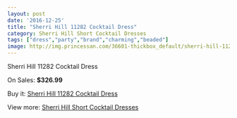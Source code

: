```yaml
---
layout: post
date: '2016-12-25'
title: "Sherri Hill 11282 Cocktail Dress"
category: Sherri Hill Short Cocktail Dresses
tags: ["dress","party","brand","charming","beaded"]
image: http://img.princessan.com/36601-thickbox_default/sherri-hill-11282-cocktail-dress.jpg
---
```

Sherri Hill 11282 Cocktail Dress

On Sales: **$326.99**
<a href="https://www.princessan.com/en/17128-sherri-hill-11282-cocktail-dress.html"><amp-img layout="responsive" width="600" height="600" src="//img.princessan.com/36601-thickbox_default/sherri-hill-11282-cocktail-dress.jpg" alt="Sherri Hill 11282 Cocktail Dress 0" /></a>
<a href="https://www.princessan.com/en/17128-sherri-hill-11282-cocktail-dress.html"><amp-img layout="responsive" width="600" height="600" src="//img.princessan.com/36602-thickbox_default/sherri-hill-11282-cocktail-dress.jpg" alt="Sherri Hill 11282 Cocktail Dress 1" /></a>

Buy it: [Sherri Hill 11282 Cocktail Dress](https://www.princessan.com/en/17128-sherri-hill-11282-cocktail-dress.html "Sherri Hill 11282 Cocktail Dress")

View more: [Sherri Hill Short Cocktail Dresses](https://www.princessan.com/en/144- "Sherri Hill Short Cocktail Dresses")